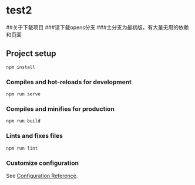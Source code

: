 # test2
##关于下载项目
###请下载opens分支
###主分支为最初版，有大量无用的依赖和页面

## Project setup
```
npm install
```

### Compiles and hot-reloads for development
```
npm run serve
```

### Compiles and minifies for production
```
npm run build
```

### Lints and fixes files
```
npm run lint
```

### Customize configuration
See [Configuration Reference](https://cli.vuejs.org/config/).
